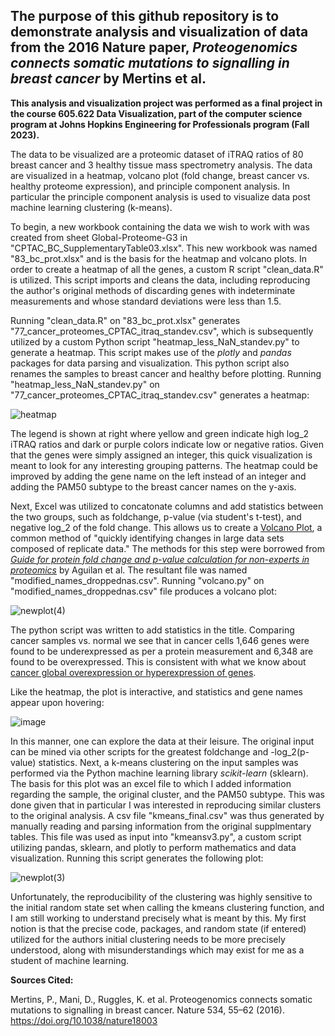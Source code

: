 ## The purpose of this github repository is to demonstrate analysis and visualization of data from the 2016 Nature paper, *Proteogenomics connects somatic mutations to signalling in breast cancer* by Mertins et al.

**This analysis and visualization project was performed as a final project in the course 605.622 Data Visualization, part of the computer science program at Johns Hopkins Engineering for Professionals program (Fall 2023).**

The data to be visualized are a proteomic dataset of iTRAQ ratios of 80 breast cancer and 3 healthy tissue mass spectrometry analysis. The data are visualized in a heatmap, volcano plot (fold change, breast cancer vs. healthy proteome expression), and principle component analysis. In particular the principle component analysis is used to visualize data post machine learning clustering (k-means).

To begin, a new workbook containing the data we wish to work with was created from sheet Global-Proteome-G3 in "CPTAC_BC_SupplementaryTable03.xlsx". This new workbook was named "83_bc_prot.xlsx" and is the basis for the heatmap and volcano plots. In order to create a heatmap of all the genes, a custom R script "clean_data.R" is utilized. This script imports and cleans the data, including reproducing the author's original methods of discarding genes with indeterminate measurements and whose standard deviations were less than 1.5. 

Running "clean_data.R" on "83_bc_prot.xlsx" generates "77_cancer_proteomes_CPTAC_itraq_standev.csv", which is subsequently utilized by a custom Python script "heatmap_less_NaN_standev.py" to generate a heatmap. This script makes use of the *plotly* and *pandas* packages for data parsing and visualization. This python script also renames the samples to breast cancer and healthy before plotting. Running "heatmap_less_NaN_standev.py" on "77_cancer_proteomes_CPTAC_itraq_standev.csv" generates a heatmap:


![heatmap](https://github.com/slang314/proteogenomics-reproduction/assets/155842228/549c56bc-2f9b-4721-9b9d-ba335d34206f)


The legend is shown at right where yellow and green indicate high log_2 iTRAQ ratios and dark or purple colors indicate low or negative ratios. Given that the genes were simply assigned an integer, this quick visualization is meant to look for any interesting grouping patterns. The heatmap could be improved by adding the gene name on the left instead of an integer and adding the PAM50 subtype to the breast cancer names on the y-axis.

Next, Excel was utilized to concatonate columns and add statistics between the two groups, such as foldchange, p-value (via student's t-test), and negative log_2 of the fold change. This allows us to create a [Volcano Plot](https://en.wikipedia.org/wiki/Volcano_plot_(statistics)), a common method of "quickly identifying changes in large data sets composed of replicate data." The methods for this step were borrowed from [_Guide for protein fold change and p-value calculation for non-experts in proteomics_](https://pubs.rsc.org/en/content/articlelanding/2020/mo/d0mo00087f) by Aguilan et al. The resultant file was named "modified_names_droppednas.csv". Running "volcano.py" on "modified_names_droppednas.csv" file produces a volcano plot:

![newplot(4)](https://github.com/slang314/proteogenomics-reproduction/assets/155842228/486ceccb-d4c7-4525-8a4d-278048cc0770)

The python script was written to add statistics in the title. Comparing cancer samples vs. normal we see that in cancer cells 1,646 genes were found to be underexpressed as per a protein measurement and 6,348 are found to be overexpressed. This is consistent with what we know about [cancer global overexpression or hyperexpression of genes](https://www.ncbi.nlm.nih.gov/pmc/articles/PMC9683723/).

Like the heatmap, the plot is interactive, and statistics and gene names appear upon hovering:

![image](https://github.com/slang314/proteogenomics-reproduction/assets/155842228/e7d73170-557a-4f8f-ab5c-dc0ac627e2da)


In this manner, one can explore the data at their leisure. The original input can be mined via other scripts for the greatest foldchange and -log_2(p-value) statistics.
Next, a k-means clustering on the input samples was performed via the Python machine learning library _scikit-learn_ (sklearn). The basis for this plot was an excel file to which I added information regarding the sample, the original cluster, and the PAM50 subtype. This was done given that in particular I was interested in reproducing similar clusters to the original analysis. A csv file "kmeans_final.csv" was thus generated by manually reading and parsing information from the original supplmentary tables. This file was used as input into "kmeansv3.py", a custom script utilizing pandas, sklearn, and plotly to perform mathematics and data visualization. Running this script generates the following plot:

![newplot(3)](https://github.com/slang314/proteogenomics-reproduction/assets/155842228/4a1f0c4f-38f8-4da8-990f-48829a99cbc8)

Unfortunately, the reproducibility of the clustering was highly sensitive to the initial random state set when calling the kmeans clustering function, and I am still working to understand precisely what is meant by this. My first notion is that the precise code, packages, and random state (if entered) utilized for the authors initial clustering needs to be more precisely understood, along with misunderstandings which may exist for me as a student of machine learning.


**Sources Cited:**

Mertins, P., Mani, D., Ruggles, K. et al. Proteogenomics connects somatic mutations to signalling in breast cancer. Nature 534, 55–62 (2016). https://doi.org/10.1038/nature18003
